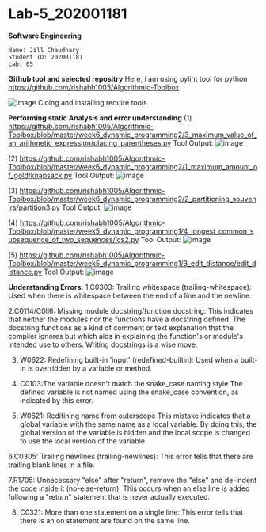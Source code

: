 # Lab-5_202001181

**Software Engineering**

    Name: Jill Chaudhary
    Student ID: 202001181
    Lab: 05

**Github tool and selected repositry**
Here, i am using pylint tool for python
https://github.com/rishabh1005/Algorithmic-Toolbox

![image](https://user-images.githubusercontent.com/83700057/225568552-f3f77595-e116-47b4-aa08-88ed2159cb90.png)
Cloing and installing require tools


**Performing static Analysis and error understanding**
(1) https://github.com/rishabh1005/Algorithmic-Toolbox/blob/master/week6_dynamic_programming2/3_maximum_value_of_an_arithmetic_expression/placing_parentheses.py
Tool Output:
![image](https://user-images.githubusercontent.com/83700057/225569242-0e5c4a47-d744-420b-b578-350b68ef3c9e.png)

(2) https://github.com/rishabh1005/Algorithmic-Toolbox/blob/master/week6_dynamic_programming2/1_maximum_amount_of_gold/knapsack.py
Tool Output:
![image](https://user-images.githubusercontent.com/83700057/225570057-bf8db995-b250-4538-a904-b682c2211600.png)

(3) https://github.com/rishabh1005/Algorithmic-Toolbox/blob/master/week6_dynamic_programming2/2_partitioning_souvenirs/partition3.py
Tool Output:
![image](https://user-images.githubusercontent.com/83700057/225570809-91ee6530-5346-49e0-a6a4-0efd0b96cb46.png)

(4) https://github.com/rishabh1005/Algorithmic-Toolbox/blob/master/week5_dynamic_programming1/4_longest_common_subsequence_of_two_sequences/lcs2.py
Tool Output:
![image](https://user-images.githubusercontent.com/83700057/225571548-9c6afada-36ec-439e-b552-2e05eb527f74.png)

(5) https://github.com/rishabh1005/Algorithmic-Toolbox/blob/master/week5_dynamic_programming1/3_edit_distance/edit_distance.py
Tool Output:
![image](https://user-images.githubusercontent.com/83700057/225571891-61226b93-7411-4e7a-8d77-2b641848d4a1.png)




**Understanding Errors:**
1.C0303: Trailing whitespace (trailing-whitespace): Used when there is whitespace between the end of a line and the newline.

2.C0114/C0ll6: Missing module docstring/function docstring: This indicates that neither the modules nor the functions have a docstring defined. The docstring functions as a kind of comment or text explanation that the compiler ignores but which aids in explaining the function's or module's intended use to others. Writing docstrings is a wise move.

3. W0622: Redefining built-in 'input' (redefined-builtin): Used when a built-in is overridden by a variable or method.

4. C0103:The variable doesn't match the snake_case naming style
The defined variable is not named using the snake_case convention, as indicated by this error.

5. W0621: Redifining name from outerscope
This mistake indicates that a global variable with the same name as a local variable. By doing this, the global version of the variable is hidden and the local scope is changed to use the local version of the variable.

6.C0305: Trailing newlines (trailing-newlines): This error tells that there are trailing blank lines in a file.

7.R1705: Unnecessary "else" after "return", remove the "else" and de-indent the code inside it (no-else-return): This occurs when an else line is added following a "return" statement that is never actually executed.

8. C0321: More than one statement on a single line: This error tells that there is an on statement are found on the same line.













